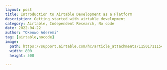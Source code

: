 ```yaml
---
layout: post
title: Introduction to Airtable Development as a Platform
description: Getting started with airtable development
category: Airtable, Independent Research, No code
date: 2022-04-22
author: "Okeowo Aderemi"
tag: [airtable,nocode]
image:
  path: https://support.airtable.com/hc/article_attachments/115017111548/Screen_Shot_2017-07-11_at_1.14.21_PM.png
  width: 800
  height: 500

---
```












